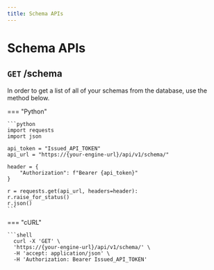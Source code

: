 ```yaml
---
title: Schema APIs
---
```


# **Schema APIs**


## **`GET` /schema**

In order to get a list of all of your schemas from the database, use the method below.

=== "Python"

    ```python
    import requests
    import json

    api_token = "Issued_API_TOKEN"
    api_url = "https://{your-engine-url}/api/v1/schema/"

    header = {
        "Authorization": f"Bearer {api_token}"
    }

    r = requests.get(api_url, headers=header):
    r.raise_for_status()
    r.json()
    ```

=== "cURL"

    ```shell
      curl -X 'GET' \
      'https://{your-engine-url}/api/v1/schema/' \
      -H 'accept: application/json' \
      -H 'Authorization: Bearer Issued_API_TOKEN'
